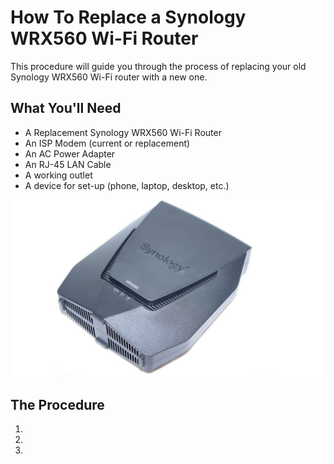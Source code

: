 # How To Replace a Synology WRX560 Wi-Fi Router

This procedure will guide you through the process of replacing your old Synology WRX560 Wi-Fi router with a new one. 

## What You'll Need

- A Replacement Synology WRX560 Wi-Fi Router
- An ISP Modem (current or replacement)
- An AC Power Adapter
- An RJ-45 LAN Cable
- A working outlet 
- A device for set-up (phone, laptop, desktop, etc.)

![A Synology WRX560 Wi-Fi Router](./../johnsona/assets/images/Synology-WRX560-1-1536x864.jpg)

## The Procedure

1. 
2. 
3. 
